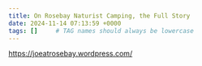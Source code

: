 ```yaml
---
title: On Rosebay Naturist Camping, the Full Story
date: 2024-11-14 07:13:59 +0000
tags: []     # TAG names should always be lowercase
---
```


https://joeatrosebay.wordpress.com/